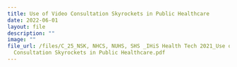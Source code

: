```yaml
---
title: Use of Video Consultation Skyrockets in Public Healthcare
date: 2022-06-01
layout: file
description: ""
image: ""
file_url: /files/C_25_NSK, NHCS, NUHS, SHS _IHiS Health Tech 2021_Use of Video
  Consultation Skyrockets in Public Healthcare.pdf
---
```

